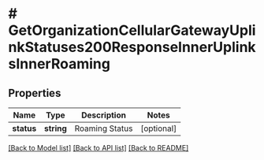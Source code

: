 # # GetOrganizationCellularGatewayUplinkStatuses200ResponseInnerUplinksInnerRoaming

## Properties

Name | Type | Description | Notes
------------ | ------------- | ------------- | -------------
**status** | **string** | Roaming Status | [optional]

[[Back to Model list]](../../README.md#models) [[Back to API list]](../../README.md#endpoints) [[Back to README]](../../README.md)

